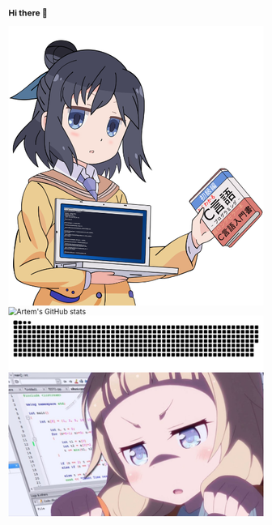 ### Hi there 👋
<img src="1.png"> ![Artem's GitHub stats](https://github-readme-stats.vercel.app/api?username=artem-mamczekno&show_icons=true&theme=gruvbox)
![Snake Commits](https://raw.githubusercontent.com/KntMods/KntMods/output/github-contribution-grid-snake-dark.svg)
<img src="2.jpg">
